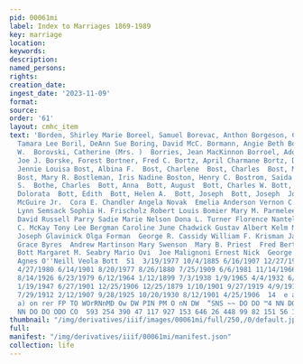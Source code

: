```yaml
---
pid: 00061mi
label: Index to Marriages 1869-1989
key: marriage
location: 
keywords: 
description: 
named_persons: 
rights: 
creation_date: 
ingest_date: '2023-11-09'
format: 
source: 
order: '61'
layout: cmhc_item
text: 'Borden, Shirley Marie Boreel, Samuel Borevac, Anthon Borgeson, Carl E. Borgsteadt,
  Tamara Lee Boril, DeAnn Sue Boring, David McC. Bormann, Angie Beth Bornhorst, Carl
  W.  Borovski, Catherine (Mrs. )  Borries, Jean MacKinnon Borroel, Adolph Henry Borroel,
  Joe J. Borske, Forest Bortner, Fred C. Bortz, April Charmane Bortz, Dale Alan Bossa,
  Jennie Louisa Bost, Albina F.  Bost, Charlene  Bost, Charles  Bost, Mary B. (Mrs.)
  Bost, Mary R. Bostleman, Iris Nadine Boston, Henry C. Bostrom, Saida Boswell, L.
  S.  Bothe, Charles  Bott, Anna  Bott, August  Bott, Charles W. Bott, Columba  Bott,
  Dolorata  Bott, Edith  Bott, Helen A.  Bott, Joseph  Bott, Joseph  John Francis
  McGuire Jr.  Cora E. Chandler Angela Novak  Emelia Anderson Vernon C. Campbell Robert
  Lynn Semsack Sophia H. Frischolz Robert Louis Bomier Mary M. Parmelee Stephan Hlinka
  David Russell Parry Sadie Marie Nelson Dona L. Turner Florence Nantelli Kathryn
  C. McKay Tony Lee Bergman Caroline June Chadwick Gustav Albert Kelm Matthew J. Weaver
  Joseph Glavinick Olga Forman  George R. Cassidy William F. Krisman Jack W. Taylor
  Grace Byres  Andrew Martinson Mary Swenson  Mary B. Priest  Fred Bertoldi Lizzie
  Bott Margaret M. Seabry Mario Ovi  Joe Malignoni Ernest Nick  George A. Bray  Ella
  Agnes O''Neill Veola Bott  51  3/19/1977 10/4/1885 6/16/1907 12/27/1916 6/26/1967
  4/27/1980 6/14/1901 8/20/1977 8/26/1880 7/25/1909 6/6/1981 11/14/1966 9/5/1964 11/20/1940
  8/14/1926 6/23/1979 6/12/1964 1/12/1899 7/3/1938 1/9/1965 4/4/1932 6/4/1947 4/16/1934
  1/19/1947 6/27/1901 12/25/1906 12/25/1879 1/10/1901 9/27/1919 4/9/1918 10/3/1927
  7/29/1912 2/12/1907 9/28/1925 10/20/1930 8/12/1901 4/25/1906  14  e a) Se Be te
  a) on rer FP TO WOrRNnMD Ow DW PIN PM O nN DW  “SNS ~~ DO DO ™4 NN DO DO DON YO
  NN DO DO ODO CO  593 254 390 47 117 927 153 646 26 448 99 82 151 56 172 823  100  188       '
thumbnail: "/img/derivatives/iiif/images/00061mi/full/250,/0/default.jpg"
full: 
manifest: "/img/derivatives/iiif/00061mi/manifest.json"
collection: life
---
```

